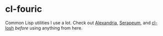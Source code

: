 # cl-fouric

Common Lisp utilities I use a lot. Check out [Alexandria](https://common-lisp.net/project/alexandria/), [Serapeum](https://github.com/ruricolist/serapeum), and [cl-losh](https://github.com/sjl/cl-losh) *before* using anything from here.
